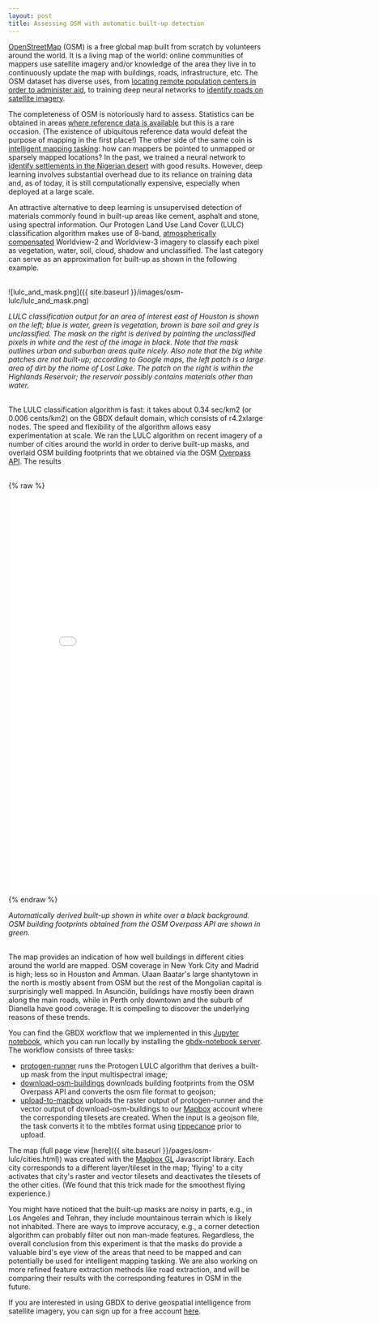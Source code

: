 ```yaml
---
layout: post
title: Assessing OSM with automatic built-up detection
---
```


[OpenStreetMap](https://www.openstreetmap.org) (OSM) is a free global map built from scratch by volunteers around the world.
It is a living map of the world: online communities of mappers use satellite imagery and/or knowledge of the area they live in to continuously update the map with buildings, roads, infrastructure, etc. The OSM dataset has diverse uses, from [locating remote population centers in order to administer aid](http://www.missingmaps.org/), to training deep neural networks to [identify roads on satellite imagery](https://github.com/trailbehind/DeepOSM).

The completeness of OSM is notoriously hard to assess. Statistics can be obtained in areas [where reference data is available](https://www.mapbox.com/blog/how-complete-is-openstreetmap/) but this is a rare occasion. (The existence of ubiquitous reference data would defeat the purpose of mapping in the first place!) The other side of the same coin is [intelligent mapping tasking](http://tasks.hotosm.org/?sort_by=priority&direction=asc&search=missing+maps): how can mappers be pointed to unmapped or sparsely mapped locations? In the past, we trained a neural network to [identify settlements in the Nigerian desert](gbdxstories.digitalglobe.com/building-detection/) with good results. However, deep learning involves substantial overhead due to its reliance on training data and, as of today, it is still computationally expensive, especially when deployed at a large scale.

An attractive alternative to deep learning is unsupervised detection of materials commonly found in built-up areas like cement, asphalt and stone, using spectral information. Our Protogen Land Use Land Cover (LULC) classification algorithm makes use of 8-band, [atmospherically compensated](http://gbdxdocs.digitalglobe.com/docs/acomp) Worldview-2 and Worldview-3 imagery to classify each pixel as vegetation, water, soil, cloud, shadow and unclassified. The last category can serve as an approximation for built-up as shown in the following example.

<br>
![lulc_and_mask.png]({{ site.baseurl }}/images/osm-lulc/lulc_and_mask.png)

*LULC classification output for an area of interest east of Houston is shown on the left; blue is water, green is vegetation, brown is bare soil and grey is unclassified. The mask on the right is derived by painting the unclassified pixels in white and the rest of the image in black. Note that the mask outlines urban and suburban areas quite nicely. Also note that the big white patches are not built-up; according to Google maps, the left patch is a large area of dirt by the name of Lost Lake. The patch on the right is within the Highlands Reservoir; the reservoir possibly contains materials other than water.*
<br><br>

The LULC classification algorithm is fast: it takes about 0.34 sec/km2 (or 0.006 cents/km2) on the GBDX default domain, which consists of r4.2xlarge nodes. The speed and flexibility of the algorithm allows easy experimentation at scale. We ran the LULC algorithm on recent imagery of a number of cities around the world in order to derive built-up masks, and overlaid OSM building footprints that we obtained via the OSM [Overpass API](http://wiki.openstreetmap.org/wiki/Overpass_API). The results

<br>
{% raw %}
<iframe frameborder="no" border="0" marginwidth="0" marginheight="0" width="800" height="800" src="../pages/osm-lulc/cities.html"></iframe>
{% endraw %}

*Automatically derived built-up shown in white over a black background. OSM building footprints obtained from the OSM Overpass API are shown in green.*
<br><br>

The map provides an indication of how well buildings in different cities around the world are mapped. OSM coverage in New York City and Madrid is high; less so in Houston and Amman. Ulaan Baatar's large shantytown in the north is mostly absent from OSM but the rest of the Mongolian capital is surprisingly well mapped. In Asunci&oacute;n, buildings have mostly been drawn along the main roads, while in Perth only downtown and the suburb of Dianella have good coverage. It is compelling to discover the underlying reasons of these trends.

You can find the GBDX workflow that we implemented in this [Jupyter notebook](https://github.com/PlatformStories/notebooks/blob/master/Assessing%20OSM%20with%20automatic%20built-up%20detection.ipynb), which you can run locally by installing the [gbdx-notebook server](https://github.com/platformstories/gbdx-notebook). The workflow consists of three tasks:

+ [protogen-runner](https://github.com/PlatformStories/protogen-runner) runs the Protogen LULC algorithm that derives a built-up mask from the input multispectral image;
+ [download-osm-buildings](https://github.com/PlatformStories/download-osm-buildings) downloads building footprints from the OSM Overpass API and converts the osm file format to geojson;
+ [upload-to-mapbox](https://github.com/PlatformStories/upload-to-mapbox) uploads the raster output of protogen-runner and the vector output of download-osm-buildings to our [Mapbox](www.mapbox.com) account where the corresponding tilesets are created. When the input is a geojson file, the task converts it to the mbtiles format using [tippecanoe](https://github.com/mapbox/tippecanoe) prior to upload.

The map (full page view [here]({{ site.baseurl }}/pages/osm-lulc/cities.html)) was created with the [Mapbox GL](https://www.mapbox.com/mapbox-gl-js/api/) Javascript library. Each city corresponds to a different layer/tileset in the map; 'flying' to a city activates that city's raster and vector tilesets and deactivates the tilesets of the other cities. (We found that this trick made for the smoothest flying experience.)

You might have noticed that the built-up masks are noisy in parts, e.g., in Los Angeles and Tehran, they include mountainous terrain which is likely not inhabited. There are ways to improve accuracy, e.g., a corner detection algorithm can probably filter out non man-made features. Regardless, the overall conclusion from this experiment is that the masks do provide a valuable bird's eye view of the areas that need to be mapped and can potentially be used for intelligent mapping tasking.  We are also working on more refined feature extraction methods like road extraction, and will be comparing their results with the corresponding features in OSM in the future.

If you are interested in using GBDX to derive geospatial intelligence from satellite imagery, you can sign up for a free account [here](https://gbdx.geobigdata.io/login).  
